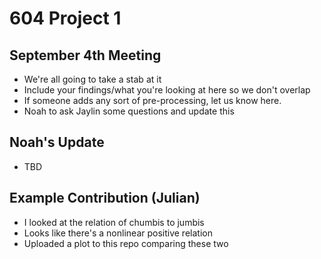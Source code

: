 # 604 Project 1

## September 4th Meeting
* We're all going to take a stab at it
* Include your findings/what you're looking at here so we don't overlap
* If someone adds any sort of pre-processing, let us know here.
* Noah to ask Jaylin some questions and update this

## Noah's Update
* TBD

## Example Contribution (Julian)
* I looked at the relation of chumbis to jumbis
* Looks like there's a nonlinear positive relation
* Uploaded a plot to this repo comparing these two
